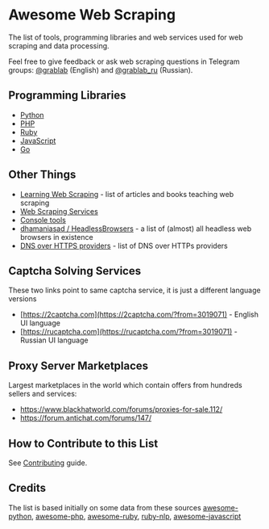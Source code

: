 # Awesome Web Scraping

The list of tools, programming libraries and web services used for web scraping and data processing.

Feel free to give feedback or ask web scraping questions in Telegram groups:  [@grablab](https://t.me/grablab) (English) and [@grablab_ru](https://t.me/grablab_ru) (Russian).

## Programming Libraries

* [Python](https://github.com/lorien/web-scraping/blob/master/python.md)
* [PHP](https://github.com/lorien/web-scraping/blob/master/php.md)
* [Ruby](https://github.com/lorien/web-scraping/blob/master/ruby.md)
* [JavaScript](https://github.com/lorien/web-scraping/blob/master/javascript.md)
* [Go](https://github.com/lorien/web-scraping/blob/master/golang.md)

## Other Things

* [Learning Web Scraping](https://github.com/lorien/learning-web-scraping) - list of articles and books teaching web scraping
* [Web Scraping Services](https://github.com/lorien/web-scraping/blob/master/web_services.md)
* [Console tools](https://github.com/lorien/web-scraping/blob/master/console_tools.md)
* [dhamaniasad / HeadlessBrowsers](https://github.com/dhamaniasad/HeadlessBrowsers) - a list of (almost) all headless web browsers in existence
* [DNS over HTTPS providers](https://github.com/curl/curl/wiki/DNS-over-HTTPS) - list of DNS over HTTPs providers

## Captcha Solving Services

These two links point to same captcha service, it is just a different language versions

* [https://2captcha.com](https://2captcha.com/?from=3019071) - English UI language
* [https://rucaptcha.com](https://rucaptcha.com/?from=3019071) - Russian UI language

## Proxy Server Marketplaces

Largest marketplaces in the world which contain offers from hundreds sellers and services:

* https://www.blackhatworld.com/forums/proxies-for-sale.112/
* https://forum.antichat.com/forums/147/

## How to Contribute to this List

See [Contributing](https://github.com/lorien/web-scraping/blob/master/CONTRIBUTING.md) guide.

## Credits

The list is based initially on some data from these sources [awesome-python](https://github.com/vinta/awesome-python), [awesome-php](https://github.com/ziadoz/awesome-php), [awesome-ruby](https://github.com/markets/awesome-ruby), [ruby-nlp](https://github.com/diasks2/ruby-nlp), [awesome-javascript](https://github.com/sorrycc/awesome-javascript)
